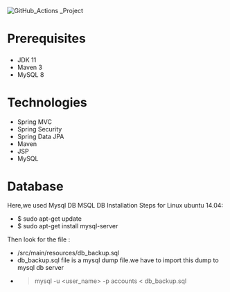 ![GitHub_Actions _Project](https://github.com/user-attachments/assets/cb1ad58c-1dfe-4a95-b2e4-8529eed85f4e) 


# Prerequisites
#####
- JDK 11
- Maven 3
- MySQL 8 

# Technologies 
- Spring MVC
- Spring Security
- Spring Data JPA
- Maven
- JSP
- MySQL
# Database
Here,we used Mysql DB 
MSQL DB Installation Steps for Linux ubuntu 14.04:
- $ sudo apt-get update
- $ sudo apt-get install mysql-server

Then look for the file :
- /src/main/resources/db_backup.sql
- db_backup.sql file is a mysql dump file.we have to import this dump to mysql db server
- > mysql -u <user_name> -p accounts < db_backup.sql
